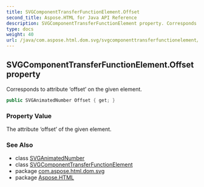 ```yaml
---
title: SVGComponentTransferFunctionElement.Offset
second_title: Aspose.HTML for Java API Reference
description: SVGComponentTransferFunctionElement property. Corresponds to attribute offset on the given element
type: docs
weight: 40
url: /java/com.aspose.html.dom.svg/svgcomponenttransferfunctionelement/offset/
---
```

## SVGComponentTransferFunctionElement.Offset property

Corresponds to attribute ‘offset’ on the given element.

```java
public SVGAnimatedNumber Offset { get; }
```

### Property Value

The attribute ‘offset’ of the given element.

### See Also

* class [SVGAnimatedNumber](../../../com.aspose.html.dom.svg.datatypes/svganimatednumber/)
* class [SVGComponentTransferFunctionElement](../)
* package [com.aspose.html.dom.svg](../../svgcomponenttransferfunctionelement/)
* package [Aspose.HTML](../../../)

